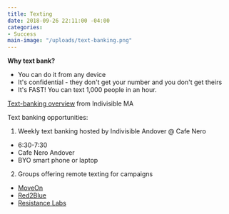 ```yaml
---
title: Texting
date: 2018-09-26 22:11:00 -04:00
categories:
- Success
main-image: "/uploads/text-banking.png"
---
```


**Why text bank?**
* You can do it from any device
* It's confidential - they don't get your number and you don't get theirs
* It's FAST! You can text 1,000 people in an hour.

[Text-banking overview](https://www.indivisible-ma.org/training-texting) from Indivisible MA

Text banking opportunities:
1. Weekly text banking hosted by Indivisible Andover @ Cafe Nero
* 6:30-7:30
* Cafe Nero Andover
* BYO smart phone or laptop

2. Groups offering remote texting for campaigns
* [MoveOn](https://bit.ly/2Iu0Wsa)
* [Red2Blue](https://red2blue.org/texting/)
* [Resistance Labs](https://resistancelabs.com/volunteer)

